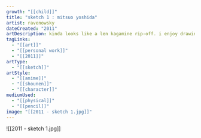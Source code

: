 ```yaml
---
growth: "[[child]]"
title: "sketch 1 : mitsuo yoshida"
artist: ravenowsky
dateCreated: "2011"
artDescription: kinda looks like a len kagamine rip-off. i enjoy drawing his hair.
tagLinks:
  - "[[art]]"
  - "[[personal work]]"
  - "[[2011]]"
artType:
  - "[[sketch]]"
artStyle:
  - "[[anime]]"
  - "[[shounen]]"
  - "[[character]]"
mediumUsed:
  - "[[physical]]"
  - "[[pencil]]"
image: "[[2011 - sketch 1.jpg]]"
---
```

![[2011 - sketch 1.jpg]]
